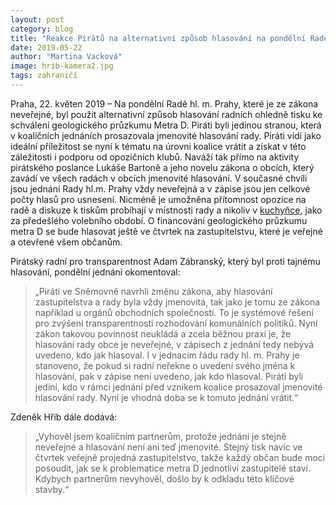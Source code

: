 ```yaml
---
layout: post
category: blog
title: "Reakce Pirátů na alternativní způsob hlasování na pondělní Radě hl. m Prahy "
date: 2019-05-22
author: "Martina Vacková"
image: hrib-kamera2.jpg
tags: zahraničí
---
```


Praha, 22. květen 2019 – Na pondělní Radě hl. m. Prahy, které je ze zákona neveřejné, byl použit alternativní způsob hlasování radních ohledně tisku ke schválení geologického průzkumu Metra D. Piráti byli jedinou stranou, která v koaličních jednáních prosazovala jmenovité hlasování rady. Piráti vidí jako ideální příležitost se nyní k tématu na úrovni koalice vrátit a získat v této záležitosti i podporu od opozičních klubů. Naváží tak přímo na aktivity pirátského poslance Lukáše Bartoně a jeho novelu zákona o obcích, který zavádí ve všech radách v obcích jmenovité hlasování. V současné chvíli jsou jednání Rady hl.m. Prahy vždy neveřejná a v zápise jsou jen celkové počty hlasů pro usnesení. Nicméně je umožněna přítomnost opozice na radě a diskuze k tiskům probíhají v místnosti rady a nikoliv v [kuchyňce](https://praha.pirati.cz/primatorciny-stavebni-predpisy.html), jako za předešlého volebního období. O financování geologického průzkumu metra D se bude hlasovat ještě ve čtvrtek na zastupitelstvu, které je veřejné a otevřené všem občanům. 

Pirátský radní pro transparentnost Adam Zábranský, který byl proti tajnému hlasování, pondělní jednání okomentoval: 

> „Piráti ve Sněmovně navrhli změnu zákona, aby hlasování zastupitelstva a rady byla vždy jmenovitá, tak jako je tomu ze zákona například u orgánů obchodních společností. To je systémové řešení pro zvýšení transparentnosti rozhodování komunálních politiků. Nyní zákon takovou povinnost neukládá a zcela běžnou praxí je, že hlasování rady obce je neveřejné, v zápisech z jednání tedy nebývá uvedeno, kdo jak hlasoval. I v jednacím řádu rady hl. m. Prahy je stanoveno, že pokud si radní neřekne o uvedení svého jména k hlasování, pak v zápise není uvedeno, jak kdo hlasoval. Piráti byli jediní, kdo v rámci jednání před vznikem koalice prosazoval jmenovité hlasování rady. Nyní je vhodná doba se k tomuto jednání vrátit.“

Zdeněk Hřib dále dodává:  

> „Vyhověl jsem koaličním partnerům, protože jednání je stejně neveřejné a hlasování není ani teď jmenovité. Stejný tisk navíc ve čtvrtek veřejně projedná zastupitelstvo, takže každý občan bude moci posoudit, jak se k problematice metra D jednotliví zastupitelé staví. Kdybych partnerům nevyhověl, došlo by k odkladu této klíčové stavby.“
